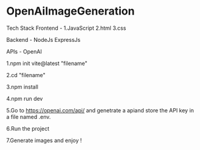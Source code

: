 # OpenAiImageGeneration

Tech Stack
 Frontend -
 1.JavaScript
  2.html
   3.css
 
 Backend -
  NodeJs
  ExpressJs
  
  APIs -
  OpenAI
  
1.npm init vite@latest "filename" 

2.cd "filename"

3.npm install

4.npm run dev 

5.Go to https://openai.com/api/ and genetrate a apiand store the API key in a file named .env.
 
6.Run the project 
 
7.Generate images and enjoy !
